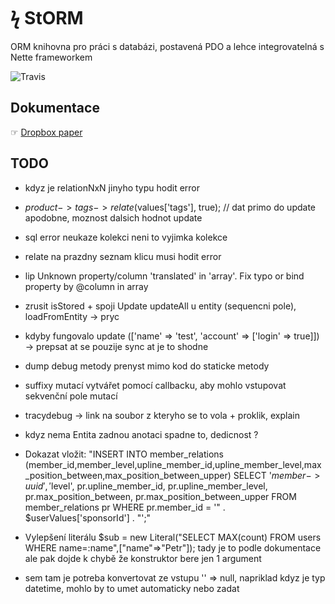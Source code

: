 # ϟ StORM
ORM knihovna pro práci s databázi, postavená PDO a lehce integrovatelná s Nette frameworkem

![Travis](https://travis-ci.org/liquiddesign/storm.svg?branch=master)

## Dokumentace
☞ [Dropbox paper](https://paper.dropbox.com/doc/StORM--A576bYGiU0wgYv3aYVPU5U4nAg-62jqUghrsrzhpC7WWHwRL)

## TODO
- kdyz je relationNxN jinyho typu hodit error

- $product->tags->relate($values['tags'], true); // dat primo do update apodobne, moznost dalsich hodnot update

- sql error neukaze kolekci neni to vyjimka kolekce

- relate na prazdny seznam klicu musi hodit error

- lip Unknown property/column 'translated' in 'array'. Fix typo or bind property by @column in array

- zrusit isStored + spoji Update updateAll u entity (sequencni pole), loadFromEntity -> pryc

- kdyby fungovalo update (['name' => 'test', 'account' => ['login' => true]]) -> prepsat at se pouzije sync at je to shodne

- dump debug metody prenyst mimo kod do staticke metody

- suffixy mutací vytvářet pomocí callbacku, aby mohlo vstupovat sekvenční pole mutací


- tracydebug -> link na soubor z kteryho se to vola + proklik, explain

- kdyz nema Entita zadnou anotaci spadne to, dedicnost ?

- Dokazat vložit:
"INSERT INTO member_relations (member_id,member_level,upline_member_id,upline_member_level,max_position_between,max_position_between_upper) SELECT '$member->uuid', '$level', pr.upline_member_id, pr.upline_member_level, pr.max_position_between, pr.max_position_between_upper FROM member_relations pr WHERE pr.member_id = '" . $userValues['sponsorId'] . "';"

- Vylepšení literálu
$sub = new Literal("SELECT MAX(count) FROM users WHERE name=:name",["name"=>"Petr"]);
tady je to podle dokumentace ale pak dojde k chybě že konstruktor bere jen 1 argument


- sem tam je potreba konvertovat ze vstupu '' => null, napriklad kdyz je typ datetime, mohlo by to umet automaticky nebo zadat